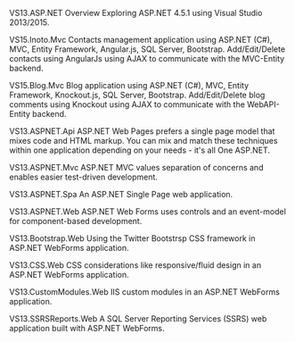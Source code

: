 VS13.ASP.NET
Overview
Exploring ASP.NET 4.5.1 using Visual Studio 2013/2015.


VS15.Inoto.Mvc
Contacts management application using ASP.NET (C#), MVC, Entity Framework, Angular.js, SQL Server, Bootstrap. Add/Edit/Delete contacts using AngularJs using AJAX to communicate with the MVC-Entity backend.


VS15.Blog.Mvc
Blog application using ASP.NET (C#), MVC, Entity Framework, Knockout.js, SQL Server, Bootstrap. Add/Edit/Delete blog comments using Knockout using AJAX to communicate with the WebAPI-Entity backend.


VS13.ASPNET.Api
  ASP.NET Web Pages prefers a single page model that mixes code and HTML markup. You can mix and match these 
  techniques within one application depending on your needs - it's all One ASP.NET.

VS13.ASPNET.Mvc
ASP.NET MVC values separation of concerns and enables easier test-driven development.

VS13.ASPNET.Spa
An ASP.NET Single Page web application.

VS13.ASPNET.Web
ASP.NET Web Forms uses controls and an event-model for component-based development.

VS13.Bootstrap.Web
Using the Twitter Bootstrsp CSS framework in ASP.NET WebForms application.

VS13.CSS.Web
CSS considerations like responsive/fluid design in an ASP.NET WebForms application.

VS13.CustomModules.Web
IIS custom modules in an ASP.NET WebForms application.

VS13.SSRSReports.Web
A SQL Server Reporting Services (SSRS) web application built with ASP.NET WebForms.
